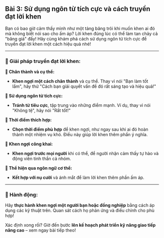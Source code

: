 ## Bài 3: Sử dụng ngôn từ tích cực và cách truyền đạt lời khen

Bạn có bao giờ cảm thấy mình như một tảng băng trôi khi muốn khen ai đó mà không biết nói sao cho ấm áp? Lời khen đúng lúc có thể làm tan chảy cả "băng giá" đấy! Hãy cùng khám phá cách sử dụng ngôn từ tích cực để truyền đạt lời khen một cách hiệu quả nhé!

---

### 📌 Giải pháp truyền đạt lời khen:

**🔹 Chân thành và cụ thể:**
- **Khen ngợi một cách chân thành** và cụ thể. Thay vì nói "Bạn làm tốt lắm", hãy thử "Cách bạn giải quyết vấn đề đó rất sáng tạo và hiệu quả!"

**🔹 Sử dụng ngôn từ tích cực:**
- **Tránh từ tiêu cực**, tập trung vào những điểm mạnh. Ví dụ, thay vì nói "Không tệ", hãy nói "Rất tốt!"

**🔹 Thời điểm thích hợp:**
- **Chọn thời điểm phù hợp** để khen ngợi, như ngay sau khi ai đó hoàn thành một nhiệm vụ khó. Điều này giúp lời khen thêm phần ý nghĩa.

**🔹 Khen ngợi công khai:**
- **Khen ngợi trước mọi người** khi có thể, để người nhận cảm thấy tự hào và động viên tinh thần cả nhóm.

**🔹 Thể hiện qua ngôn ngữ cơ thể:**
- **Kết hợp với nụ cười** và ánh mắt để làm lời khen thêm phần ấm áp.

---

### 🚀 Hành động:

Hãy **thực hành khen ngợi một người bạn hoặc đồng nghiệp** bằng cách áp dụng các kỹ thuật trên. Quan sát cách họ phản ứng và điều chỉnh cho phù hợp!

Xác định xong rồi? Giờ đến bước **lên kế hoạch phát triển kỹ năng giao tiếp nâng cao** – xem ngay bài tiếp theo!